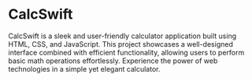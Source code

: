 # CalcSwift
CalcSwift is a sleek and user-friendly calculator application built using HTML, CSS, and JavaScript. This project showcases a well-designed interface combined with efficient functionality, allowing users to perform basic math operations effortlessly. Experience the power of web technologies in a simple yet elegant calculator.
